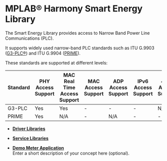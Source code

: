 # MPLAB® Harmony Smart Energy Library

The Smart Energy Library provides access to Narrow Band Power Line Communications \(PLC\).

It supports widely used narrow-band PLC standards such as ITU G.9903 \([G3-PLC®](https://g3-plc.com/)\) and ITU G.9904 \([PRIME](https://www.prime-alliance.org/)\).

These standards are supported at different levels:

|Standard|PHY Access Support|MAC Real Time Access Support|MAC Access Support|ADP Access Support|IPv6 Access Support|4-32 Access Support|
|--------|------------------|----------------------------|------------------|------------------|-------------------|-------------------|
|G3-PLC|Yes|Yes|-|-|-|N/A|
|PRIME|Yes|N/A|-|N/A|-|-|

-   **[Driver Libraries](GUID-97853572-2DF9-4BDC-8CC2-427931EE96D9.md)**  

-   **[Service Libraries](GUID-3DBF4BBC-895F-4E64-901F-C76DB2918FDD.md)**  

-   **[Demo Meter Application](GUID-85AB674B-2F1D-4636-87B5-36ACBE66A8BE.md)**  
Enter a short description of your concept here \(optional\).

